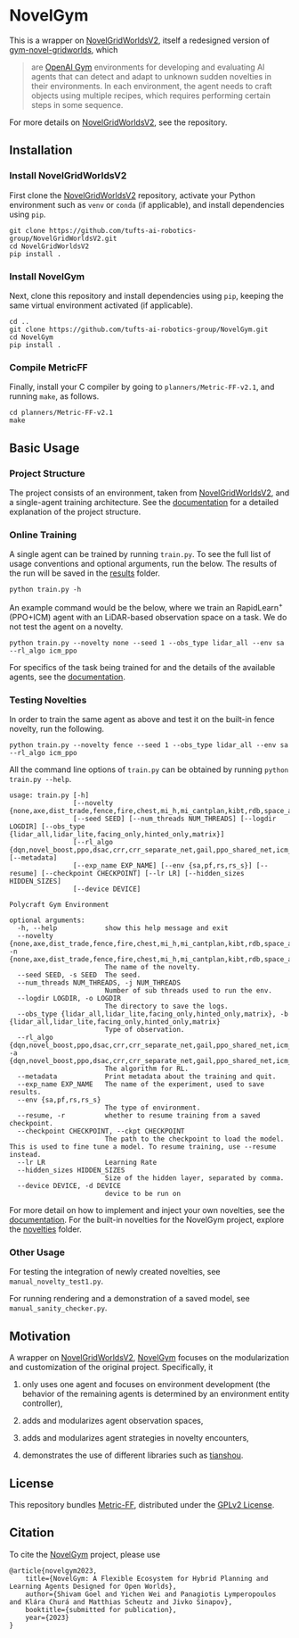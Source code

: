 # NovelGym

This is a wrapper on [NovelGridWorldsV2](https://github.com/tufts-ai-robotics-group/NovelGridWorldsV2), itself a redesigned version of [gym-novel-gridworlds](https://github.com/gtatiya/gym-novel-gridworlds), which

> are [OpenAI Gym](https://github.com/openai/gym) environments for developing and evaluating AI agents that can detect and adapt to unknown sudden novelties in their environments. In each environment, the agent needs to craft objects using multiple recipes, which requires performing certain steps in some sequence.

For more details on [NovelGridWorldsV2](https://github.com/tufts-ai-robotics-group/NovelGridWorldsV2), see the repository.

## Installation

### Install NovelGridWorldsV2

First clone the [NovelGridWorldsV2](https://github.com/tufts-ai-robotics-group/NovelGridWorldsV2) repository, activate your Python environment such as `venv` or `conda` (if applicable), and install dependencies using `pip`.

```
git clone https://github.com/tufts-ai-robotics-group/NovelGridWorldsV2.git
cd NovelGridWorldsV2
pip install .
```

### Install NovelGym

Next, clone this repository and install dependencies using `pip`, keeping the same virtual environment activated (if applicable).

```
cd ..
git clone https://github.com/tufts-ai-robotics-group/NovelGym.git
cd NovelGym
pip install .
```

### Compile MetricFF

Finally, install your C compiler by going to `planners/Metric-FF-v2.1`, and running `make`, as follows.

```
cd planners/Metric-FF-v2.1
make
```

## Basic Usage

### Project Structure

The project consists of an environment, taken from [NovelGridWorldsV2](https://github.com/tufts-ai-robotics-group/NovelGridWorldsV2), and a single-agent training architecture. See the [documentation](https://clarech712.github.io/ng-website/) for a detailed explanation of the project structure.

### Online Training

A single agent can be trained by running `train.py`. To see the full list of usage conventions and optional arguments, run the below. The results of the run will be saved in the [results](results) folder.

```
python train.py -h
```

An example command would be the below, where we train an RapidLearn<sup>+</sup>(PPO+ICM) agent with an LiDAR-based observation space on a task. We do not test the agent on a novelty.

```
python train.py --novelty none --seed 1 --obs_type lidar_all --env sa --rl_algo icm_ppo
```

For specifics of the task being trained for and the details of the available agents, see the [documentation](https://clarech712.github.io/ng-website/).

### Testing Novelties

In order to train the same agent as above and test it on the built-in fence novelty, run the following.

```
python train.py --novelty fence --seed 1 --obs_type lidar_all --env sa --rl_algo icm_ppo
```

All the command line options of `train.py` can be obtained by running `python train.py --help`.

```
usage: train.py [-h]
                [--novelty {none,axe,dist_trade,fence,fire,chest,mi_h,mi_cantplan,kibt,rdb,space_ar_hard,space_ar,moving_traders,busy_traders,multi_rooms}]
                [--seed SEED] [--num_threads NUM_THREADS] [--logdir LOGDIR] [--obs_type {lidar_all,lidar_lite,facing_only,hinted_only,matrix}]
                [--rl_algo {dqn,novel_boost,ppo,dsac,crr,crr_separate_net,gail,ppo_shared_net,icm_ppo,icm_ppo_shared_net}] [--metadata]
                [--exp_name EXP_NAME] [--env {sa,pf,rs,rs_s}] [--resume] [--checkpoint CHECKPOINT] [--lr LR] [--hidden_sizes HIDDEN_SIZES]
                [--device DEVICE]

Polycraft Gym Environment

optional arguments:
  -h, --help            show this help message and exit
  --novelty {none,axe,dist_trade,fence,fire,chest,mi_h,mi_cantplan,kibt,rdb,space_ar_hard,space_ar,moving_traders,busy_traders,multi_rooms}, -n {none,axe,dist_trade,fence,fire,chest,mi_h,mi_cantplan,kibt,rdb,space_ar_hard,space_ar,moving_traders,busy_traders,multi_rooms}
                        The name of the novelty.
  --seed SEED, -s SEED  The seed.
  --num_threads NUM_THREADS, -j NUM_THREADS
                        Number of sub threads used to run the env.
  --logdir LOGDIR, -o LOGDIR
                        The directory to save the logs.
  --obs_type {lidar_all,lidar_lite,facing_only,hinted_only,matrix}, -b {lidar_all,lidar_lite,facing_only,hinted_only,matrix}
                        Type of observation.
  --rl_algo {dqn,novel_boost,ppo,dsac,crr,crr_separate_net,gail,ppo_shared_net,icm_ppo,icm_ppo_shared_net}, -a {dqn,novel_boost,ppo,dsac,crr,crr_separate_net,gail,ppo_shared_net,icm_ppo,icm_ppo_shared_net}
                        The algorithm for RL.
  --metadata            Print metadata about the training and quit.
  --exp_name EXP_NAME   The name of the experiment, used to save results.
  --env {sa,pf,rs,rs_s}
                        The type of environment.
  --resume, -r          whether to resume training from a saved checkpoint.
  --checkpoint CHECKPOINT, --ckpt CHECKPOINT
                        The path to the checkpoint to load the model. This is used to fine tune a model. To resume training, use --resume instead.
  --lr LR               Learning Rate
  --hidden_sizes HIDDEN_SIZES
                        Size of the hidden layer, separated by comma.
  --device DEVICE, -d DEVICE
                        device to be run on
```

For more detail on how to implement and inject your own novelties, see the [documentation](https://clarech712.github.io/ng-website/). For the built-in novelties for the NovelGym project, explore the [novelties](novelties) folder.

### Other Usage

For testing the integration of newly created novelties, see `manual_novelty_test1.py`.

For running rendering and a demonstration of a saved model, see `manual_sanity_checker.py`.

## Motivation

A wrapper on [NovelGridWorldsV2](https://github.com/tufts-ai-robotics-group/NovelGridWorldsV2), [NovelGym](https://github.com/tufts-ai-robotics-group/NovelGym) focuses on the modularization and customization of the original project. Specifically, it

1. only uses one agent and focuses on environment development (the behavior of the remaining agents is determined by an environment entity controller),

2. adds and modularizes agent observation spaces,

3. adds and modularizes agent strategies in novelty encounters,

4. demonstrates the use of different libraries such as [tianshou](https://tianshou.readthedocs.io/en/master/).

## License

This repository bundles [Metric-FF](https://fai.cs.uni-saarland.de/hoffmann/metric-ff.html), distributed under the [GPLv2 License](https://www.gnu.org/licenses/old-licenses/gpl-2.0.en.html).

## Citation

To cite the [NovelGym](https://clarech712.github.io/ng-website/) project, please use

```
@article{novelgym2023,
    title={NovelGym: A Flexible Ecosystem for Hybrid Planning and Learning Agents Designed for Open Worlds},
    author={Shivam Goel and Yichen Wei and Panagiotis Lymperopoulos and Klára Churá and Matthias Scheutz and Jivko Sinapov},
    booktitle={submitted for publication},
    year={2023}
}
```

